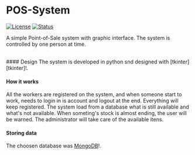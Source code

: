 # POS-System
[![License][license-svg]][license-url]
[![Status][status-svg]][status-url]

A simple Point-of-Sale system with graphic interface. The system is controlled by one person at time.

<br>
#### Design
The system is developed in python snd designed with [tkinter][tkinter]!. 

#### How it works
All the workers are registered on the system, and when someone start to work, needs to login in is account and logout at the end.
Everything will keep registered.
The system load from a database what is still available and what's not available. When someting's stock is almost ending, the user will be warned.
The administrator will take care of the available itens.

#### Storing data
The choosen database was [MongoDB][tkinter]!.


[license-svg]: https://img.shields.io/badge/license-GNU%20v.3-blue.svg
[license-url]: https://github.com/iamthekyt/POS-System
[status-svg]: https://img.shields.io/pypi/status/Django.svg?maxAge=2592000
[status-url]: https://github.com/iamthekyt/POS-System
[tkinter]: <https://github.com/python/cpython/tree/master/Lib/tkinter>
[mongodb]: <https://docs.mongodb.com/getting-started/python/>
